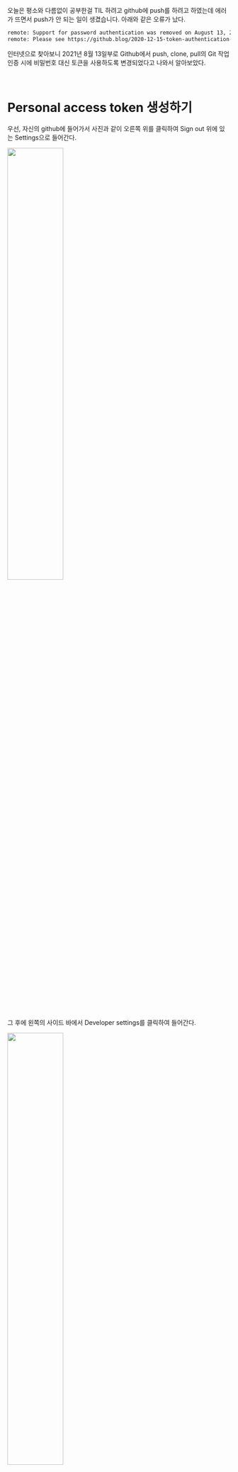
오늘은 평소와 다름없이 공부한걸 TIL 하려고 github에 push를 하려고 하였는데 에러가 뜨면서 push가 안 되는 일이 생겼습니다. 아래와 같은 오류가 났다.

```bash
remote: Support for password authentication was removed on August 13, 2021. Please use a personal access token instead. 
remote: Please see https://github.blog/2020-12-15-token-authentication-requirements-for-git-operations/ for more information. fatal: unable to access 'https://github.com/yagi4168/TIL.git/': The requested URL returned error: 403
```

인터넷으로 찾아보니 2021년 8월 13일부로 Github에서 push, clone, pull의 Git 작업 인증 시에 비밀번호 대신 토큰을 사용하도록 변경되었다고 나와서 알아보았다.

<br>

# Personal access token 생성하기
우선, 자신의 github에 들어가서 사진과 같이 오른쪽 위를 클릭하여 Sign out 위에 있는 Settings으로 들어간다.

<img src = "https://blog.kakaocdn.net/dn/bJfkQV/btrb7zY2vO2/9eilW7ZJBb6kmO3TWikRcK/img.png" width = "50%" height="50%">

그 후에 왼쪽의 사이드 바에서 Developer settings를 클릭하여 들어간다.

<img src = "https://blog.kakaocdn.net/dn/NQcFa/btrcjab8fUk/VMCUQUyrez99mgYVgpZjs0/img.png" width = "50%" height="50%">

그리고 또다시 왼쪽의 사이드 바에서 Personal access tokens를 클릭하여 들어가서, 오른쪽 위의 Generate
new token을 클릭한다.

<img src = "https://blog.kakaocdn.net/dn/BirMb/btrb9QeIKx3/5nBKCQgUsdIUCiLCorz65K/img.png" width = "50%" height="50%">

<img src = "https://blog.kakaocdn.net/dn/b95kTV/btrb9P1bDtB/L9aTQvPuCwRqVy0DFmdjF1/img.png" width = "50%" height="50%">

<br>

Generate new token을 클릭하셨으면 이제 토큰을 생성하는 단계이다. 아래와 같은 화면이 보인다.

- Note: 어떠한 용도의 토큰인지 알 수 있도록 이름을 지어준다.
- Select scopes: 해당 토큰에 부여할 권한을 선택한다. (자신의 용도에 맞게 설정)
(레파지토리 관리만이 목적이라면 repo만 클릭해주면된다. (그러면 그 하위의 항목도 체크됨)

<img src = "https://blog.kakaocdn.net/dn/bgiJWI/btrb7bD83ru/uNOUfH2DezQwNTw3kpXttK/img.png" width = "50%" height="50%">

<br>

여기까지 했다면, 맨 아래의 초록색 버튼인 Generate token을 클릭하셔서 토큰을 생성해준다.

<img src = "https://blog.kakaocdn.net/dn/t9izv/btrb66P02Q3/Zxmu0mmXCwMW6nmTNaCW5k/img.png" width = "50%" height="50%">

자 여기까지 하셨다면 아래와 같은 토큰이 생성된다. 이제 이 토큰을 사용해 줄 건데, **다음에 다시 토큰 값을 확인할 수 없으니 이 토큰을 안전한 곳에 저장한다.** 

<br>

여기까지 했으면, 이제 git push, clone, pull 등을 하실 때 PW를 입력하라고 나오면 비밀번호 대신에 방금 생성해준 토큰 값을 입력하면 된다. 하지만 mac os 환경에서 여기까지 하고 git push 명령어를 하였는데,

```shell
remote: Support for password authentication was removed on August 13, 2021. Please use a personal access to ken instead. ... The requested URL returned error: 403
```

이처럼 403 에러가 계속 뜬다면 아래를 보고 따라하자.

<br>

# The requested URL returned error: 403 에러
이 경우는 키체인에 저장되어있는 비밀번호 때문에 나는 것이라고 한다. 매우 간단하게 해결해 보자.

우선 cmd + space bar를 눌러서 Spotlight에서 키체인 접근을 찾아서 실행해주자
<img src = "https://blog.kakaocdn.net/dn/p2e4Q/btrcb78mXqn/WGheOfLR4FNetWU42qArR1/img.png" width = "50%" height="50%">

<br>

그러면 아래와 같이 나올 텐데, 키체인에 "로그인"이라고 되어있는 github.com을 클릭하여 들어가자

<img src = "https://blog.kakaocdn.net/dn/ob0Cz/btrb7yFUUBB/M7bQop6yURlEDvo7SJK621/img.png" width = "50%" height="50%">

자 그러면 아래와 같은 화면이 나올거다.

<img src = "https://blog.kakaocdn.net/dn/T82Kk/btrb83ejNO7/yIHYs8mig0sF8iboDzIX1K/img.png" width = "50%" height="50%">

이제 암호 보기 오른쪽의 네모 박스를 체크하여 그 안에 있는 github의 비밀번호를 아까 고이 모셔둔 토큰으로
대체해주시면 이제 push를 했을 때 문제없이 될것이다.
